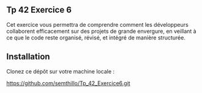 ## Tp 42 Exercice 6

Cet exercice vous permettra de comprendre comment les développeurs collaborent efficacement sur des
projets de grande envergure, en veillant à ce que le code reste organisé, révisé, et intégré de manière
structurée.


## Installation

Clonez ce dépôt sur votre machine locale :

https://github.com/semthillo/Tp_42_Exercice6.git